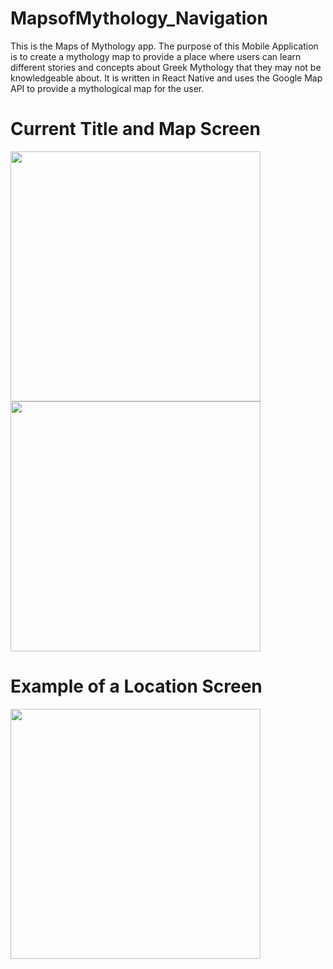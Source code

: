 # MapsofMythology_Navigation
This is the Maps of Mythology app. The purpose of this Mobile Application is to create a mythology map to provide a place where users can learn different stories and concepts about Greek Mythology that they may not be knowledgeable about. It is written in React Native and uses the Google Map API to provide a mythological map for the user.

# Current Title and Map Screen
<img src ="https://github.com/Jeffreyricketts/MapsofMythology_Navigation/assets/54014269/1e13c1ec-31f4-4ddf-a412-08c6fa655f1c" width="400">
<img src ="https://github.com/Jeffreyricketts/MapsofMythology_Navigation/assets/54014269/c9f2fee8-69e8-4ee0-88ed-f6a07e20a3f4" width="400">

# Example of a Location Screen
<img src ="https://github.com/Jeffreyricketts/MapsofMythology_Navigation/assets/54014269/a796add9-0fa3-41ea-ac42-a62c39214f83)" width="400">
